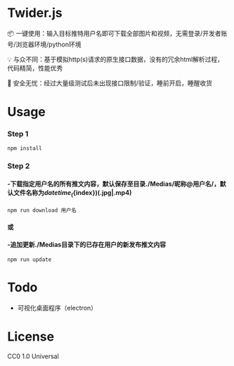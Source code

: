 # Twider.js

📦 一键使用：输入目标推特用户名即可下载全部图片和视频，无需登录/开发者账号/浏览器环境/python环境  

💡 与众不同：基于模拟http(s)请求的原生接口数据，没有的冗余html解析过程，代码精简，性能优秀  

🔑 安全无忧：经过大量级测试后未出现接口限制/验证，睡前开启，睡醒收货  

# Usage

### Step 1
```
npm install
```
### Step 2
#### -下载指定用户名的所有推文内容，默认保存至目录./Medias/昵称@用户名/，默认文件名称为${datetime}_(${index})(.jpg|.mp4)
```
npm run download 用户名
```
#### 或
#### -追加更新./Medias目录下的已存在用户的新发布推文内容
```
npm run update
```

# Todo

* 可视化桌面程序（electron）

# License

CC0 1.0 Universal
